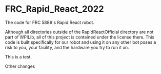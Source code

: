# FRC_Rapid_React_2022
The code for FRC 5889's Rapid React robot.

Although all directories outside of the RapidReactOfficial directory are not part of WPILib, all of this project is
contained under the license there. This code is built specifically for our robot and using it on any other bot poses
a risk to you, your facility, and the hardware you try to run it on. 

This is a test.

Other changes
